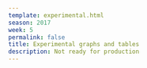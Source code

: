 ```yaml
---
template: experimental.html
season: 2017
week: 5
permalink: false
title: Experimental graphs and tables
description: Not ready for production
---
```


